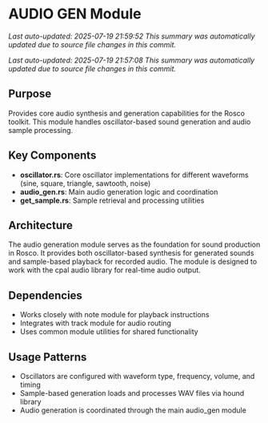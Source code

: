 # AUDIO GEN Module
*Last auto-updated: 2025-07-19 21:59:52*
*This summary was automatically updated due to source file changes in this commit.*

*Last auto-updated: 2025-07-19 21:57:08*
*This summary was automatically updated due to source file changes in this commit.*


## Purpose
Provides core audio synthesis and generation capabilities for the Rosco toolkit. This module handles oscillator-based sound generation and audio sample processing.

## Key Components
- **oscillator.rs**: Core oscillator implementations for different waveforms (sine, square, triangle, sawtooth, noise)
- **audio_gen.rs**: Main audio generation logic and coordination
- **get_sample.rs**: Sample retrieval and processing utilities

## Architecture
The audio generation module serves as the foundation for sound production in Rosco. It provides both oscillator-based synthesis for generated sounds and sample-based playback for recorded audio. The module is designed to work with the cpal audio library for real-time audio output.

## Dependencies
- Works closely with note module for playback instructions
- Integrates with track module for audio routing
- Uses common module utilities for shared functionality

## Usage Patterns
- Oscillators are configured with waveform type, frequency, volume, and timing
- Sample-based generation loads and processes WAV files via hound library
- Audio generation is coordinated through the main audio_gen module